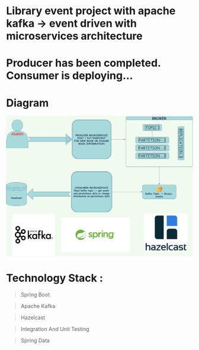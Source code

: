 # Library event project with apache kafka -> event driven with microservices architecture

# Producer has been completed. Consumer is deploying... 

# Diagram


<p align="center">
<img src="img/diagram.png" alt="ci" width="900" class="center">
</p>

# Technology Stack :

 > Spring Boot

 > Apache Kafka

 > Hazelcast

 > Integration And Unit Testing

 > Spring Data

